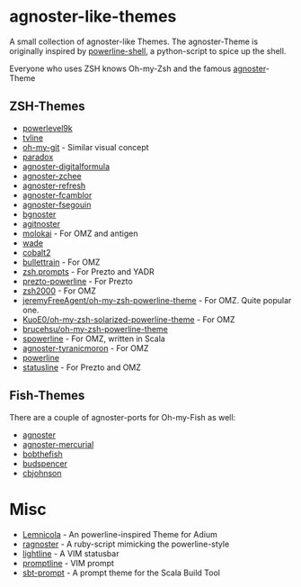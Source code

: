 # agnoster-like-themes
A small collection of agnoster-like Themes. The agnoster-Theme is originally inspired by [powerline-shell](https://github.com/milkbikis/powerline-shell), a python-script to spice up the shell.

Everyone who uses ZSH knows Oh-my-Zsh and the famous [agnoster](https://gist.github.com/3712874)-Theme

## ZSH-Themes

* [powerlevel9k](https://github.com/bhilburn/powerlevel9k)
* [tvline](https://github.com/thvitt/tvline)
* [oh-my-git](https://github.com/arialdomartini/oh-my-git) - Similar visual concept
* [paradox](https://github.com/sorin-ionescu/prezto/blob/master/modules/prompt/functions/prompt_paradox_setup)
* [agnoster-digitalformula](https://github.com/digitalformula/zsh.prompts)
* [agnoster-zchee](https://github.com/zchee/agnoster)
* [agnoster-refresh](https://github.com/fusion94/Agnoster-refresh)
* [agnoster-fcamblor](https://github.com/fcamblor/oh-my-zsh-agnoster-fcamblor)
* [agnoster-fsegouin](https://github.com/fsegouin/oh-my-zsh-agnoster-mod-theme)
* [bgnoster](https://github.com/47bytes/bgnoster.zsh-theme)
* [agitnoster](https://github.com/dbestevez/agitnoster-theme)
* [molokai](https://github.com/prikhi/molokai-powerline-zsh) - For OMZ and antigen
* [wade](https://github.com/wadehammes/wade.zsh-theme)
* [cobalt2](https://github.com/wesbos/Cobalt2-iterm)
* [bullettrain](https://github.com/caiogondim/bullet-train-oh-my-zsh-theme) - For OMZ
* [zsh.prompts](https://github.com/digitalformula/zsh.prompts) - For Prezto and YADR
* [prezto-powerline](https://github.com/davidjrice/prezto_powerline) - For Prezto
* [zsh2000](https://github.com/maverick2000/zsh2000) - For OMZ
* [jeremyFreeAgent/oh-my-zsh-powerline-theme](https://github.com/jeremyFreeAgent/oh-my-zsh-powerline-theme) - For OMZ. Quite popular one.
* [KuoE0/oh-my-zsh-solarized-powerline-theme](https://github.com/KuoE0/oh-my-zsh-solarized-powerline-theme) - For OMZ
* [brucehsu/oh-my-zsh-powerline-theme](https://github.com/brucehsu/oh-my-zsh-powerline-theme)
* [spowerline](https://mbauhardt.github.io/spowerline/) - For OMZ, written in Scala
* [agnoster-tyranicmoron](https://github.com/MatthewCox/dotfiles/blob/master/ignored/omz-custom/agnoster-tyranicmoron.zsh-theme) - For OMZ
* [powerline](https://github.com/leeqx/env-install/blob/master/powerline.zsh-theme)
* [statusline](https://github.com/el1t/statusline) - For Prezto and OMZ

## Fish-Themes
There are a couple of agnoster-ports for Oh-my-Fish as well:
* [agnoster](https://github.com/oh-my-fish/theme-agnoster)
* [agnoster-mercurial](https://github.com/oh-my-fish/theme-agnoster-mercurial)
* [bobthefish](https://github.com/oh-my-fish/theme-bobthefish)
* [budspencer](https://github.com/oh-my-fish/theme-budspencer)
* [cbjohnson](https://github.com/oh-my-fish/theme-cbjohnson)

# Misc
* [Lemnicola](https://github.com/marczuo/Lemnicola) - An powerline-inspired Theme for Adium
* [ragnoster](https://github.com/baweaver/ragnoster) - A ruby-script mimicking the powerline-style
* [lightline](https://github.com/itchyny/lightline.vim) - A VIM statusbar
* [promptline](https://github.com/edkolev/promptline.vim) - VIM prompt
* [sbt-prompt](https://github.com/agemooij/sbt-prompt) - A prompt theme for the Scala Build Tool
